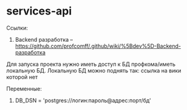 # services-api

Ссылки: 

1) Backend разработка – https://github.com/profcomff/.github/wiki/%5Bdev%5D-Backend-разработка


Для запуска проекта нужно иметь доступ к БД профкома/иметь локальную БД. 
Локальную БД можно поднять так: ссылка на вики которой нет


Переменные:
1) DB_DSN = 'postgres://логин:пароль@адрес:порт/бд'
